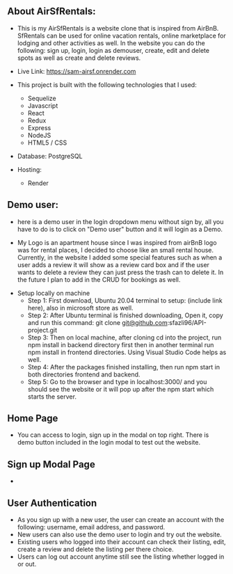 ## About AirSfRentals:

- This is my AirSfRentals is a website clone that is inspired from AirBnB. SfRentals can be used for online vacation rentals, online marketplace for lodging and other activities as well. In the website you can do the following: sign up, login, login as demouser, create, edit and delete spots as well as create and delete reviews.

- Live Link: https://sam-airsf.onrender.com

* This project is built with the following technologies that I used:
    - Sequelize
    - Javascript
    - React
    - Redux
    - Express
    - NodeJS
    - HTML5 / CSS

* Database: PostgreSQL
* Hosting:
    - Render

## Demo user:
- here is a demo user in the login dropdown menu without sign by, all you have to do is to click on "Demo user" button and it will login as a Demo.

- My Logo is an apartment house since I was inspired from airBnB logo was for rental places, I decided to choose like an small rental house. Currently, in the website I added some special features such as when a user adds a review it will show as a review card box and if the user wants to delete a review they can just press the trash can to delete it. In the future I plan to add in the CRUD for bookings as well.

* Setup locally on machine
    - Step 1: First download, Ubuntu 20.04 terminal to setup: (include link here), also in microsoft store as well.
    - Step 2: After Ubuntu terminal is finished downloading, Open it, copy and run this command: git clone git@github.com:sfazli96/API-project.git
    - Step 3: Then on local machine, after cloning cd into the project, run npm install in backend directory first then in another terminal run npm install in frontend directories. Using Visual Studio Code helps as well.
    - Step 4: After the packages finished installing, then run npm start in both directories frontend and backend.
    - Step 5: Go to the browser and type in localhost:3000/ and you should see the website or it will pop up after the npm start which starts the server.

## Home Page
- You can access to login, sign up in the modal on top right. There is demo button included in the login modal to test out the website.



## Sign up Modal Page
- 


## User Authentication
- As you sign up with a new user, the user can create an account with the following: username, email address, and password.
- New users can also use the demo user to login and try out the website.
- Existing users who logged into their account can check their listing, edit, create a review and delete the listing per there choice.
- Users can log out account anytime still see the listing whether logged in or out.
